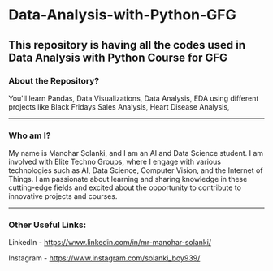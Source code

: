 # Data-Analysis-with-Python-GFG
This repository is having all the codes used in Data Analysis with Python Course for GFG
-----
### About the Repository?

You'll learn Pandas, Data Visualizations, Data Analysis, EDA using different projects like Black Fridays Sales Analysis, Heart Disease Analysis, 

-----

### Who am I?

My name is Manohar Solanki, and I am an AI and Data Science student. I am involved with Elite Techno Groups, where I engage with various technologies such as AI, Data Science, Computer Vision, and the Internet of Things. I am passionate about learning and sharing knowledge in these cutting-edge fields and excited about the opportunity to contribute to innovative projects and courses.

-----

### Other Useful Links:

LinkedIn - https://www.linkedin.com/in/mr-manohar-solanki/

Instagram - https://www.instagram.com/solanki_boy939/
